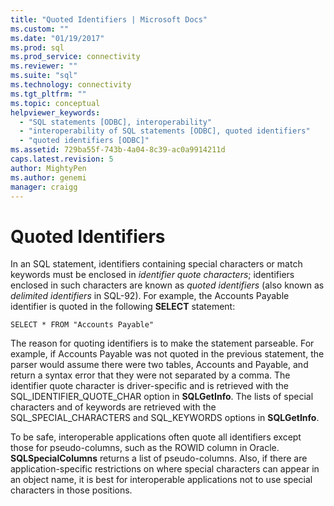 ```yaml
---
title: "Quoted Identifiers | Microsoft Docs"
ms.custom: ""
ms.date: "01/19/2017"
ms.prod: sql
ms.prod_service: connectivity
ms.reviewer: ""
ms.suite: "sql"
ms.technology: connectivity
ms.tgt_pltfrm: ""
ms.topic: conceptual
helpviewer_keywords: 
  - "SQL statements [ODBC], interoperability"
  - "interoperability of SQL statements [ODBC], quoted identifiers"
  - "quoted identifiers [ODBC]"
ms.assetid: 729ba55f-743b-4a04-8c39-ac0a9914211d
caps.latest.revision: 5
author: MightyPen
ms.author: genemi
manager: craigg
---
```

# Quoted Identifiers
In an SQL statement, identifiers containing special characters or match keywords must be enclosed in *identifier quote characters*; identifiers enclosed in such characters are known as *quoted identifiers* (also known as *delimited identifiers* in SQL-92). For example, the Accounts Payable identifier is quoted in the following **SELECT** statement:  
  
```  
SELECT * FROM "Accounts Payable"  
```  
  
 The reason for quoting identifiers is to make the statement parseable. For example, if Accounts Payable was not quoted in the previous statement, the parser would assume there were two tables, Accounts and Payable, and return a syntax error that they were not separated by a comma. The identifier quote character is driver-specific and is retrieved with the SQL_IDENTIFIER_QUOTE_CHAR option in **SQLGetInfo**. The lists of special characters and of keywords are retrieved with the SQL_SPECIAL_CHARACTERS and SQL_KEYWORDS options in **SQLGetInfo**.  
  
 To be safe, interoperable applications often quote all identifiers except those for pseudo-columns, such as the ROWID column in Oracle. **SQLSpecialColumns** returns a list of pseudo-columns. Also, if there are application-specific restrictions on where special characters can appear in an object name, it is best for interoperable applications not to use special characters in those positions.

